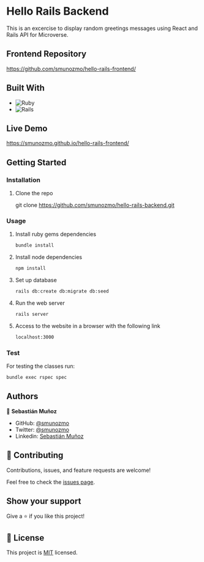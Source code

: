 # Hello Rails Backend

This is an excercise to display random greetings messages using React and Rails API for Microverse.

## Frontend Repository

https://github.com/smunozmo/hello-rails-frontend/
## Built With

- ![Ruby](https://img.shields.io/badge/Ruby-20232A?style=for-the-badge&logo=ruby&logoColor=61DAFB)
- ![Rails](https://img.shields.io/badge/rails-%23CC0000.svg?style=for-the-badge&logo=ruby-on-rails&logoColor=white)

## Live Demo

https://smunozmo.github.io/hello-rails-frontend/
## Getting Started

### Installation

1. Clone the repo

   git clone https://github.com/smunozmo/hello-rails-backend.git
  

### Usage

1. Install ruby gems dependencies

   ```sh
   bundle install
   ```

2. Install node dependencies

   ```sh
   npm install
   ```

3. Set up database

   ```sh
   rails db:create db:migrate db:seed
   ```

4. Run the web server

   ```sh
   rails server
   ```

5. Access to the website in a browser with the following link

   ```sh
   localhost:3000
   ```
### Test

For testing the classes run:

   ```sh
   bundle exec rspec spec
   ```

## Authors

👤 **Sebastián Muñoz**

- GitHub: [@smunozmo](https://github.com/smunozmo)
- Twitter: [@smunozmo](https://twitter.com/smunozmo)
- Linkedin: [Sebastián Muñoz](https://www.linkedin.com/in/smunozmo/)

## 🤝 Contributing

Contributions, issues, and feature requests are welcome!

Feel free to check the [issues page](https://github.com/smunozmo/hello-rails-backend/issues).

## Show your support

Give a ⭐️ if you like this project!

## 📝 License

This project is [MIT](https://github.com/smunozmo/hello-rails-backend/development/LICENSE) licensed.
